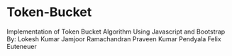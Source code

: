 # Token-Bucket
Implementation of Token Bucket Algorithm Using Javascript and Bootstrap
By:
Lokesh Kumar Jamjoor Ramachandran
Praveen Kumar Pendyala
Felix Euteneuer

